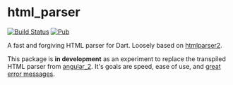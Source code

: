 # html_parser

[![Build Status](https://travis-ci.org/matanlurey/html_parser.svg?branch=master)](https://travis-ci.org/matanlurey/html_parser)
[![Pub](https://img.shields.io/pub/v/html_parser.svg)](https://pub.dartlang.org/packages/html_parser)

A fast and forgiving HTML parser for Dart. Loosely based on
[htmlparser2](https://github.com/fb55/htmlparser2).

This package is **in development** as an experiment to replace the
transpiled HTML parser from [angular_2][angular_2_gh]. It's goals are
speed, ease of use, and [great error messages][elm].

[angular_2_gh]: https://github.com/dart-lang/angular2
[elm]: http://elm-lang.org/blog/compiler-errors-for-humans
